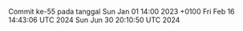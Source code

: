 Commit ke-55 pada tanggal Sun Jan 01 14:00 2023 +0100
Fri Feb 16 14:43:06 UTC 2024
Sun Jun 30 20:10:50 UTC 2024
